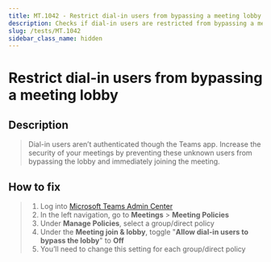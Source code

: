```yaml
---
title: MT.1042 - Restrict dial-in users from bypassing a meeting lobby
description: Checks if dial-in users are restricted from bypassing a meeting lobby
slug: /tests/MT.1042
sidebar_class_name: hidden
---
```


# Restrict dial-in users from bypassing a meeting lobby

## Description

> Dial-in users aren’t authenticated though the Teams app. Increase the security of your meetings by preventing these unknown users from bypassing the lobby and immediately joining the meeting.

## How to fix

> 1. Log into [Microsoft Teams Admin Center](https://aka.ms/teamsadmincenter)
> 2. In the left navigation, go to **Meetings** > **Meeting Policies**
> 3. Under **Manage Policies**, select a group/direct policy
> 4. Under the **Meeting join & lobby**, toggle "**Allow dial-in users to bypass the lobby**" to **Off**
> 5. You’ll need to change this setting for each group/direct policy
